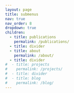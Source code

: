 ```yaml
---
layout: page
title: submenus
nav: true
nav_order: 8
dropdown: true
children:
  - title: publications
    permalink: /publications/
  - title: divider
  - title: about
    permalink: /about/
  - title: divider
#  - title: projects
#    permalink: /projects/
#  - title: divider
#  - title: blog
#    permalink: /blog/
---
```


